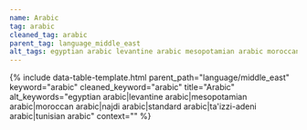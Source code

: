 ```yaml
---
name: Arabic
tag: arabic
cleaned_tag: arabic
parent_tag: language_middle_east
alt_tags: egyptian arabic levantine arabic mesopotamian arabic moroccan arabic najdi arabic standard arabic ta'izzi-adeni arabic tunisian arabic
---
```


{% include data-table-template.html 
  parent_path="language/middle_east" 
  keyword="arabic" 
  cleaned_keyword="arabic" 
  title="Arabic"
  alt_keywords="egyptian arabic|levantine arabic|mesopotamian arabic|moroccan arabic|najdi arabic|standard arabic|ta'izzi-adeni arabic|tunisian arabic"
  context=""
%}

